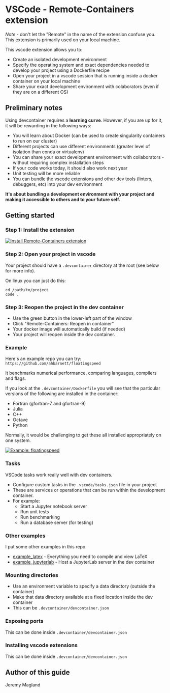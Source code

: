# VSCode - Remote-Containers extension

*Note* - don't let the "Remote" in the name of the extension confuse you. This extension is primarily used on your local machine.

This vscode extension allows you to:

* Create an isolated development environment
* Specify the operating system and exact dependencies needed to develop your project using a Dockerfile recipe
* Open your project in a vscode session that is running inside a docker container on your local machine
* Share your exact development environment with colaborators (even if they are on a different OS)

## Preliminary notes

Using devcontainer requires a **learning curve**. However, if you are up for it, it will be rewarding in the following ways:

* You will learn about Docker (can be used to create singularity containers to run on our cluster)
* Different projects can use different environments (greater level of isolation than conda or virtualenv)
* You can share your exact development environment with collaborators - without requiring complex installation steps
* If your code works today, it should also work next year
* Unit testing will be more reliable
* You can bundle the vscode extensions and other dev tools (linters, debuggers, etc) into your dev environment

**It's about bundling a development environment with your project and making it accessible to others and to your future self.**

## Getting started

### Step 1: Install the extension

[![Install Remote-Containers extension](https://img.youtube.com/vi/-oXFn7tvG5Y/0.jpg)](https://www.youtube.com/embed/-oXFn7tvG5Y)

### Step 2: Open your project in vscode

Your project should have a `.devcontainer` directory at the root (see below for more info).

On linux you can just do this:

```
cd /path/to/project
code .
```

### Step 3: Reopen the project in the dev container

* Use the green button in the lower-left part of the window
* Click "Remote-Containers: Reopen in container"
* Your docker image will automatically build (if needed)
* Your project will reopen inside the dev container.

### Example

Here's an example repo you can try: `https://github.com/ahbarnett/floatingspeed`

It benchmarks numerical performance, comparing languages, compilers and flags.


If you look at the `.devcontainer/Dockerfile` you will see that the particular versions of the following are installed in the container:

* Fortran (gfortran-7 and gfortran-9)
* Julia
* C++
* Octave
* Python

Normally, it would be challenging to get these all installed appropriately on one system.

[![Example: floatingspeed](https://img.youtube.com/vi/YK8kU3o15uM/0.jpg)](https://www.youtube.com/embed/YK8kU3o15uM)

### Tasks

VSCode tasks work really well with dev containers.

* Configure custom tasks in the `.vscode/tasks.json` file in your project
* These are services or operations that can be run within the development container.
* For example:
    - Start a Jupyter notebook server
    - Run unit tests
    - Run benchmarking
    - Run a database server (for testing)

### Other examples

I put some other examples in this repo:

* [example_latex](./example_latex) - Everything you need to compile and view LaTeX
* [example_jupyterlab](./example_jupyterlab) - Host a JupyterLab server in the dev container

### Mounting directories

* Use an environment variable to specify a data directory (outside the container)
* Make that data directory available at a fixed location inside the dev container
* This can be `.devcontainer/devcontainer.json`

### Exposing ports

This can be done inside `.devcontainer/devcontainer.json`

### Installing vscode extensions

This can be done inside `.devcontainer/devcontainer.json`

## Author of this guide

Jeremy Magland